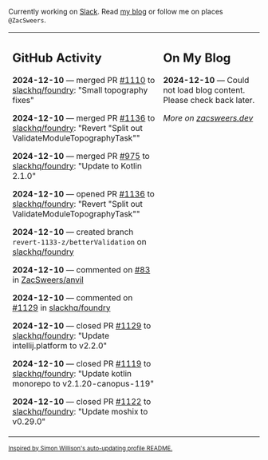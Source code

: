 Currently working on [Slack](https://slack.com/). Read [my blog](https://zacsweers.dev/) or follow me on places `@ZacSweers`.

<table><tr><td valign="top" width="60%">

## GitHub Activity
<!-- githubActivity starts -->
**2024-12-10** — merged PR [#1110](https://github.com/slackhq/foundry/pull/1110) to [slackhq/foundry](https://github.com/slackhq/foundry): "Small topography fixes"

**2024-12-10** — merged PR [#1136](https://github.com/slackhq/foundry/pull/1136) to [slackhq/foundry](https://github.com/slackhq/foundry): "Revert "Split out ValidateModuleTopographyTask""

**2024-12-10** — merged PR [#975](https://github.com/slackhq/foundry/pull/975) to [slackhq/foundry](https://github.com/slackhq/foundry): "Update to Kotlin 2.1.0"

**2024-12-10** — opened PR [#1136](https://github.com/slackhq/foundry/pull/1136) to [slackhq/foundry](https://github.com/slackhq/foundry): "Revert "Split out ValidateModuleTopographyTask""

**2024-12-10** — created branch `revert-1133-z/betterValidation` on [slackhq/foundry](https://github.com/slackhq/foundry)

**2024-12-10** — commented on [#83](https://github.com/ZacSweers/anvil/pull/83#issuecomment-2532753846) in [ZacSweers/anvil](https://github.com/ZacSweers/anvil)

**2024-12-10** — commented on [#1129](https://github.com/slackhq/foundry/pull/1129#issuecomment-2532749461) in [slackhq/foundry](https://github.com/slackhq/foundry)

**2024-12-10** — closed PR [#1129](https://github.com/slackhq/foundry/pull/1129) to [slackhq/foundry](https://github.com/slackhq/foundry): "Update intellij.platform to v2.2.0"

**2024-12-10** — closed PR [#1119](https://github.com/slackhq/foundry/pull/1119) to [slackhq/foundry](https://github.com/slackhq/foundry): "Update kotlin monorepo to v2.1.20-canopus-119"

**2024-12-10** — closed PR [#1122](https://github.com/slackhq/foundry/pull/1122) to [slackhq/foundry](https://github.com/slackhq/foundry): "Update moshix to v0.29.0"
<!-- githubActivity ends -->
</td><td valign="top" width="40%">

## On My Blog
<!-- blog starts -->
**2024-12-10** — Could not load blog content. Please check back later.
<!-- blog ends -->
_More on [zacsweers.dev](https://zacsweers.dev/)_
</td></tr></table>

<sub><a href="https://simonwillison.net/2020/Jul/10/self-updating-profile-readme/">Inspired by Simon Willison's auto-updating profile README.</a></sub>